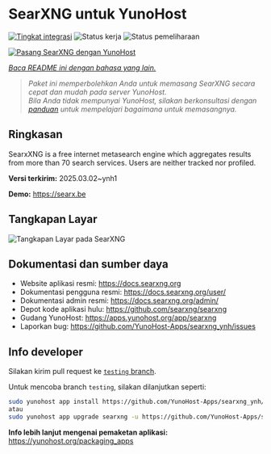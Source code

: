 <!--
N.B.: README ini dibuat secara otomatis oleh <https://github.com/YunoHost/apps/tree/master/tools/readme_generator>
Ini TIDAK boleh diedit dengan tangan.
-->

# SearXNG untuk YunoHost

[![Tingkat integrasi](https://apps.yunohost.org/badge/integration/searxng)](https://ci-apps.yunohost.org/ci/apps/searxng/)
![Status kerja](https://apps.yunohost.org/badge/state/searxng)
![Status pemeliharaan](https://apps.yunohost.org/badge/maintained/searxng)

[![Pasang SearXNG dengan YunoHost](https://install-app.yunohost.org/install-with-yunohost.svg)](https://install-app.yunohost.org/?app=searxng)

*[Baca README ini dengan bahasa yang lain.](./ALL_README.md)*

> *Paket ini memperbolehkan Anda untuk memasang SearXNG secara cepat dan mudah pada server YunoHost.*  
> *Bila Anda tidak mempunyai YunoHost, silakan berkonsultasi dengan [panduan](https://yunohost.org/install) untuk mempelajari bagaimana untuk memasangnya.*

## Ringkasan

SearxXNG is a free internet metasearch engine which aggregates results from more than 70 search services. Users are neither tracked nor profiled.


**Versi terkirim:** 2025.03.02~ynh1

**Demo:** <https://searx.be>

## Tangkapan Layar

![Tangkapan Layar pada SearXNG](./doc/screenshots/screenshot_1.png)

## Dokumentasi dan sumber daya

- Website aplikasi resmi: <https://docs.searxng.org>
- Dokumentasi pengguna resmi: <https://docs.searxng.org/user/>
- Dokumentasi admin resmi: <https://docs.searxng.org/admin/>
- Depot kode aplikasi hulu: <https://github.com/searxng/searxng>
- Gudang YunoHost: <https://apps.yunohost.org/app/searxng>
- Laporkan bug: <https://github.com/YunoHost-Apps/searxng_ynh/issues>

## Info developer

Silakan kirim pull request ke [`testing` branch](https://github.com/YunoHost-Apps/searxng_ynh/tree/testing).

Untuk mencoba branch `testing`, silakan dilanjutkan seperti:

```bash
sudo yunohost app install https://github.com/YunoHost-Apps/searxng_ynh/tree/testing --debug
atau
sudo yunohost app upgrade searxng -u https://github.com/YunoHost-Apps/searxng_ynh/tree/testing --debug
```

**Info lebih lanjut mengenai pemaketan aplikasi:** <https://yunohost.org/packaging_apps>
